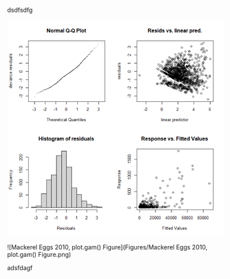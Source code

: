 

dsdfsdfg

![Mackerel Eggs 2010, gam.check() Figure](Figures/Mackerel_Eggs_2010_gam.check_Figure.png)

![Mackerel Eggs 2010, plot.gam() Figure](Figures/Mackerel Eggs 2010, plot.gam() Figure.png)


adsfdagf
